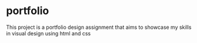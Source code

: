# portfolio

This project is a portfolio design assignment that aims to showcase my skills in visual design using html and css
